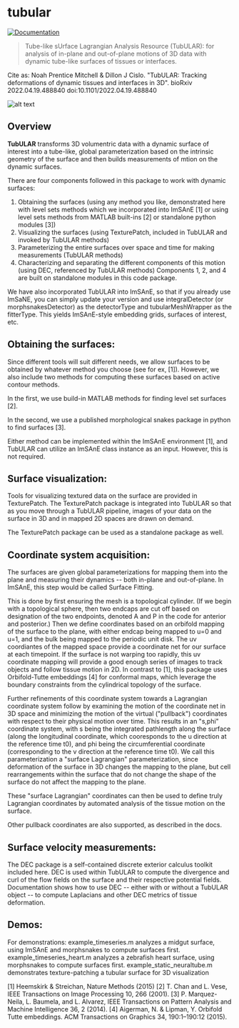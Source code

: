 # tubular


[![Documentation](https://img.shields.io/badge/Documentation-Link-blue.svg)](https://npmitchell.github.io/tubular/)

> Tube-like sUrface Lagrangian Analysis Resource (TubULAR): for analysis of in-plane and out-of-plane motions of 3D data with dynamic tube-like surfaces of tissues or interfaces.

Cite as: 
Noah Prentice Mitchell & Dillon J Cislo. "TubULAR: Tracking deformations of dynamic tissues and interfaces in 3D". bioRxiv 2022.04.19.488840 doi:10.1101/2022.04.19.488840

![alt text](https://github.com/npmitchell/tubular/blob/gh-pages/docs/_images/fig_tubular_overview_v3.jpg?raw=true)

## Overview
**TubULAR** transforms 3D volumentric data with a dynamic surface of interest into 
a tube-like, global parameterization based on the intrinsic geometry of the surface 
and then builds measurements of mtion on the dynamic surfaces.

There are four components followed in this package to work with dynamic surfaces: 
1. Obtaining the surfaces (using any method you like, demonstrated here with level sets methods which we incorporated into ImSAnE [1] or using level sets methods from MATLAB built-ins [2] or standalone python modules [3])
2. Visualizing the surfaces (using TexturePatch, included in TubULAR and invoked by TubULAR methods)
3. Parameterizing the entire surfaces over space and time for making measurements (TubULAR methods)
4. Characterizing and separating the different components of this motion (using DEC, referenced by TubULAR methods)
Components 1, 2, and 4 are built on standalone modules in this code package.

We have also incorporated TubULAR into ImSAnE, so that if you already use ImSaNE, you can 
simply update your version and use integralDetector (or morphsnakesDetector) as the detectorType
and tubularMeshWrapper as the fitterType. This yields ImSAnE-style embedding grids, surfaces of
interest, etc.


Obtaining the surfaces:
-----------------------
Since different tools will suit different needs, we allow surfaces to be obtained by whatever
method you choose (see for ex, [1]). However, we also include two methods for computing 
these surfaces based on active contour methods. 

In the first, we use build-in MATLAB methods for finding level set surfaces [2]. 

In the second, we use a published morphological snakes package in python to find surfaces [3].

Either method can be implemented within the ImSAnE environment [1], and TubULAR can utilize an 
ImSAnE class instance as an input. However, this is not required.

Surface visualization:
----------------------
Tools for visualizing textured data on the surface are provided in TexturePatch.
The TexturePatch package is integrated into TubULAR so that as you move through a 
TubULAR pipeline, images of your data on the surface in 3D and in mapped 2D spaces are 
drawn on demand.

The TexturePatch package can be used as a standalone package as well.

Coordinate system acquisition:
------------------------------
The surfaces are given global parameterizations for mapping them into the plane and measuring
their dynamics -- both in-plane and out-of-plane. 
In ImSAnE, this step would be called Surface Fitting.

This is done by first ensuring the mesh is a topological cylinder. (If we begin with a 
topological sphere, then two endcaps are cut off based on designation of the two endpoints,
denoted A and P in the code for anterior and posterior.) Then we define coordinates based on 
an orbifold mapping of the surface to the plane, with either endcap being mapped to u=0 and u=1,
and the bulk being mapped to the periodic unit disk. The uv coordiantes of the mapped space provide
a coordinate net for our surface at each timepoint. If the surface is not warping too rapidly,
this uv coordinate mapping will provide a good enough series of images to track objects and follow
tissue motion in 2D. In contrast to [1], this package uses Orbifold-Tutte embeddings [4] for 
conformal maps, which leverage the boundary constraints from the cylindrical topology of the 
surface.

Further refinements of this coordinate system towards a Lagrangian coordinate system follow 
by examining the motion of the coordinate net in 3D space and minimizing the motion of the 
virtual ("pullback") coordinates with respect to their physical motion over time. 
This results in an "s,phi" coordinate system, with s being the integrated 
pathlength along the surface (along the longitudinal coordinate, which cooresponds to the u 
direction at the reference time t0), and phi being the circumferential coordinate (corresponding
to the v direction at the reference time t0). We call this parameterization a "surface Lagrangian"
parameterization, since deformation of the surface in 3D changes the mapping to the plane, but 
cell rearrangements within the surface that do not change the shape of the surface do not affect 
the mapping to the plane.

These "surface Lagrangian" coordinates can then be used to define truly Lagrangian coordinates
by automated analysis of the tissue motion on the surface.

Other pullback coordinates are also supported, as described in the docs. 

Surface velocity measurements:
------------------------------
The DEC package is a self-contained discrete exterior calculus toolkit included here. DEC is
used within TubULAR to compute the divergence and curl of the flow fields on the surface and 
their respective potential fields. Documentation shows how to use DEC -- either with or 
without a TubULAR object -- to compute Laplacians and other DEC metrics of tissue deformation.

Demos:
------
For demonstrations:
 example_timeseries.m  analyzes a midgut surface, using ImSAnE and morphsnakes to compute surfaces first.
 example_timeseries_heart.m  analyzes a zebrafish heart surface, using morphsnakes to compute surfaces first.
 example_static_neuraltube.m demonstrates texture-patching a tubular surface for 3D visualization



[1] Heemskirk & Streichan, Nature Methods (2015)
[2] T. Chan and L. Vese, IEEE Transactions on Image Processing 10, 266 (2001).
[3] P. Marquez-Neila, L. Baumela, and L. Alvarez, IEEE Transactions on Pattern Analysis and Machine Intelligence 36, 2 (2014).
[4] Aigerman, N. & Lipman, Y. Orbifold Tutte embeddings. ACM Transactions on Graphics 34, 190:1–190:12 (2015).



